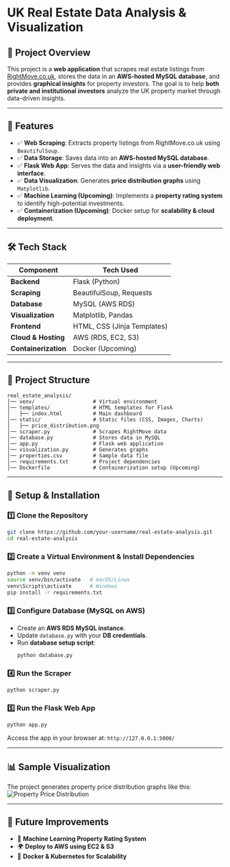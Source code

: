 # **UK Real Estate Data Analysis & Visualization**

## **📌 Project Overview**
This project is a **web application** that scrapes real estate listings from [RightMove.co.uk](https://www.rightmove.co.uk), stores the data in an **AWS-hosted MySQL database**, and provides **graphical insights** for property investors. The goal is to help **both private and institutional investors** analyze the UK property market through data-driven insights.

---

## **🚀 Features**
- ✅ **Web Scraping**: Extracts property listings from RightMove.co.uk using `BeautifulSoup`.
- ✅ **Data Storage**: Saves data into an **AWS-hosted MySQL database**.
- ✅ **Flask Web App**: Serves the data and insights via a **user-friendly web interface**.
- ✅ **Data Visualization**: Generates **price distribution graphs** using `Matplotlib`.
- ✅ **Machine Learning (Upcoming)**: Implements a **property rating system** to identify high-potential investments.
- ✅ **Containerization (Upcoming)**: Docker setup for **scalability & cloud deployment**.

---

## **🛠️ Tech Stack**
| Component           | Tech Used |
|--------------------|-----------|
| **Backend**        | Flask (Python) |
| **Scraping**       | BeautifulSoup, Requests |
| **Database**       | MySQL (AWS RDS) |
| **Visualization**  | Matplotlib, Pandas |
| **Frontend**       | HTML, CSS (Jinja Templates) |
| **Cloud & Hosting**| AWS (RDS, EC2, S3) |
| **Containerization**| Docker (Upcoming) |

---

## **📂 Project Structure**
```
real_estate_analysis/  
│── venv/                   # Virtual environment  
│── templates/              # HTML templates for Flask  
│   ├── index.html          # Main dashboard  
│── static/                 # Static files (CSS, Images, Charts)  
│   ├── price_distribution.png  
│── scraper.py              # Scrapes RightMove data  
│── database.py             # Stores data in MySQL  
│── app.py                  # Flask web application  
│── visualization.py        # Generates graphs  
│── properties.csv          # Sample data file  
│── requirements.txt        # Project dependencies  
│── Dockerfile              # Containerization setup (Upcoming)  
```

---

## **🔧 Setup & Installation**
### **1️⃣ Clone the Repository**
```bash
git clone https://github.com/your-username/real-estate-analysis.git
cd real-estate-analysis
```

### **2️⃣ Create a Virtual Environment & Install Dependencies**
```bash
python -m venv venv
source venv/bin/activate   # macOS/Linux
venv\Scripts\activate      # Windows
pip install -r requirements.txt
```

### **3️⃣ Configure Database (MySQL on AWS)**
- Create an **AWS RDS MySQL instance**.
- Update `database.py` with your **DB credentials**.
- Run **database setup script**:
  ```bash
  python database.py
  ```
  

### **4️⃣ Run the Scraper**
```bash
python scraper.py
```

### **5️⃣ Run the Flask Web App**
```bash
python app.py
```
Access the app in your browser at: `http://127.0.0.1:5000/`

---

## **📊 Sample Visualization**
The project generates property price distribution graphs like this:
![Property Price Distribution](static/price_distribution.png)

---

## **🔮 Future Improvements**
- 🚀 **Machine Learning Property Rating System**
- 🌍 **Deploy to AWS using EC2 & S3**
- 🐳 **Docker & Kubernetes for Scalability**



